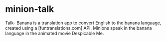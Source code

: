 # minion-talk
Talk- Banana is a translation app to convert English to the banana language, created using a [funtranslations.com] API. Minions speak in the banana language in the animated movie Despicable Me.
